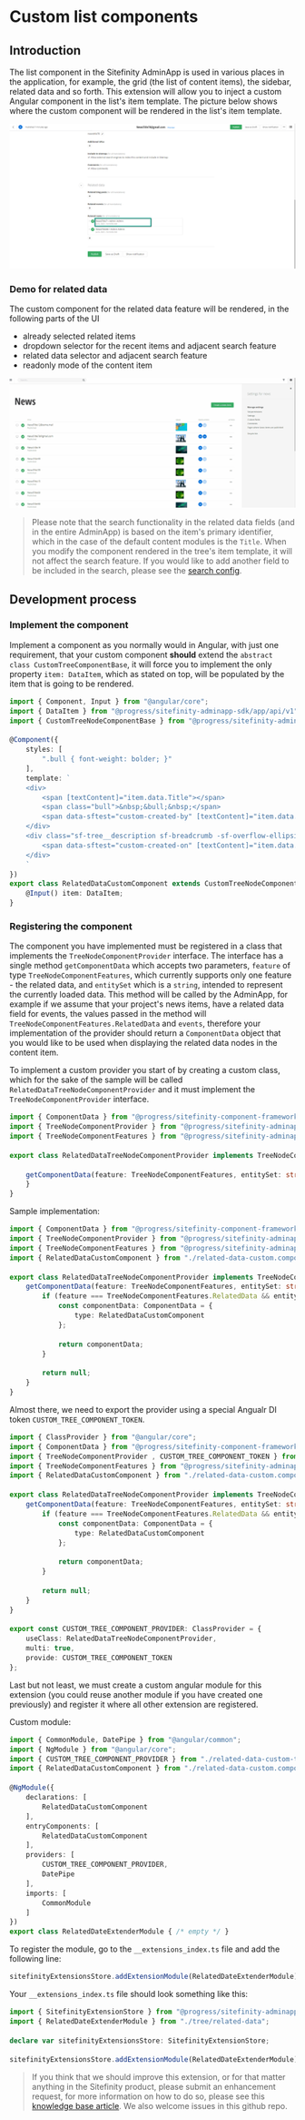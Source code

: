 # Custom list components

## Introduction

The list component in the Sitefinity AdminApp is used in various places in the application, for example, the grid (the list of content items), the sidebar, related data and so forth. This extension will allow you to inject a custom Angular component in the list's item template. The picture below shows where the custom component will be rendered in the list's item template.

![Location of where the custom component will be rendered in the list](./../assets/tree/sample.png)

### Demo for related data

The custom component for the related data feature will be rendered, in the following parts of the UI

* already selected related items
* dropdown selector for the recent items and adjacent search feature
* related data selector and adjacent search feature
* readonly mode of the content item

![Demo](./../assets/tree/RelatedDataCustomTreeComponent.gif)

> Please note that the search functionality in the related data fields (and in the entire AdminApp) is based on the item's primary identifier, which in the case of the default content modules is the `Title`. When you modify the component rendered in the tree's item template, it will not affect the search feature. If you would like to add another field to be included in the search, please see the [search config](https://www.progress.com/documentation/sitefinity-cms/backend-interface-settings#search-section-).

## Development process

### Implement the component

Implement a component as you normally would in Angular, with just one requirement, that your custom component **should** extend the `abstract class CustomTreeComponentBase`, it will force you to implement the only property `item: DataItem`, which as stated on top, will be populated by the item that is going to be rendered.

```typescript
import { Component, Input } from "@angular/core";
import { DataItem } from "@progress/sitefinity-adminapp-sdk/app/api/v1";
import { CustomTreeNodeComponentBase } from "@progress/sitefinity-adminapp-sdk/app/api/v1/tree";

@Component({
    styles: [
        ".bull { font-weight: bolder; }"
    ],
    template: `
    <div>
        <span [textContent]="item.data.Title"></span>
        <span class="bull">&nbsp;&bull;&nbsp;</span>
        <span data-sftest="custom-created-by" [textContent]="item.data.CreatedBy"></span>
    </div>
    <div class="sf-tree__description sf-breadcrumb -sf-overflow-ellipsis">
        <span data-sftest="custom-created-on" [textContent]="item.data.DateCreated | date:'medium'"></span>
    </div>
    `
})
export class RelatedDataCustomComponent extends CustomTreeNodeComponentBase {
    @Input() item: DataItem;
}
```

### Registering the component

The component you have implemented must be registered in a class that implements the `TreeNodeComponentProvider` interface. The interface has a single method `getComponentData` which accepts two parameters, `feature` of type `TreeNodeComponentFeatures`, which currently supports only one feature - the related data, and `entitySet` which is a `string`, intended to represent the currently loaded data. This method will be called by the AdminApp, for example if we assume that your project's news items, have a related data field for events, the values passed in the method will `TreeNodeComponentFeatures.RelatedData` and `events`, therefore your implementation of the provider should return a `ComponentData` object that you would like to be used when displaying the related data nodes in the content item.

To implement a custom provider you start of by creating a custom class, which for the sake of the sample will be called `RelatedDataTreeNodeComponentProvider` and it must implement the `TreeNodeComponentProvider` interface.

```typescript
import { ComponentData } from "@progress/sitefinity-component-framework";
import { TreeNodeComponentProvider } from "@progress/sitefinity-adminapp-sdk/app/api/v1";
import { TreeNodeComponentFeatures } from "@progress/sitefinity-adminapp-sdk/app/api/v1/tree/custom-tree-node-component-features";

export class RelatedDataTreeNodeComponentProvider implements TreeNodeComponentProvider {

    getComponentData(feature: TreeNodeComponentFeatures, entitySet: string): ComponentData {
    }
}
```

Sample implementation:

```typescript
import { ComponentData } from "@progress/sitefinity-component-framework";
import { TreeNodeComponentProvider } from "@progress/sitefinity-adminapp-sdk/app/api/v1";
import { TreeNodeComponentFeatures } from "@progress/sitefinity-adminapp-sdk/app/api/v1/tree/custom-tree-node-component-features";
import { RelatedDataCustomComponent } from "./related-data-custom.component";

export class RelatedDataTreeNodeComponentProvider implements TreeNodeComponentProvider {
    getComponentData(feature: TreeNodeComponentFeatures, entitySet: string): ComponentData {
        if (feature === TreeNodeComponentFeatures.RelatedData && entitySet === "newsitems") {
            const componentData: ComponentData = {
                type: RelatedDataCustomComponent
            };

            return componentData;
        }

        return null;
    }
}
```

Almost there, we need to export the provider using a special Angualr DI token `CUSTOM_TREE_COMPONENT_TOKEN`.

```typescript
import { ClassProvider } from "@angular/core";
import { ComponentData } from "@progress/sitefinity-component-framework";
import { TreeNodeComponentProvider , CUSTOM_TREE_COMPONENT_TOKEN } from "@progress/sitefinity-adminapp-sdk/app/api/v1/tree";
import { TreeNodeComponentFeatures } from "@progress/sitefinity-adminapp-sdk/app/api/v1/tree/custom-tree-node-component-features";
import { RelatedDataCustomComponent } from "./related-data-custom.component";

export class RelatedDataTreeNodeComponentProvider implements TreeNodeComponentProvider {
    getComponentData(feature: TreeNodeComponentFeatures, entitySet: string): ComponentData {
        if (feature === TreeNodeComponentFeatures.RelatedData && entitySet === "newsitems") {
            const componentData: ComponentData = {
                type: RelatedDataCustomComponent
            };

            return componentData;
        }

        return null;
    }
}

export const CUSTOM_TREE_COMPONENT_PROVIDER: ClassProvider = {
    useClass: RelatedDataTreeNodeComponentProvider,
    multi: true,
    provide: CUSTOM_TREE_COMPONENT_TOKEN
};
```

Last but not least, we must create a custom angular module for this extension (you could reuse another module if you have created one previously) and register it where all other extension are registered.

Custom module:

```typescript
import { CommonModule, DatePipe } from "@angular/common";
import { NgModule } from "@angular/core";
import { CUSTOM_TREE_COMPONENT_PROVIDER } from "./related-data-custom-tree-node-component-provider";
import { RelatedDataCustomComponent } from "./related-data-custom.component";

@NgModule({
    declarations: [
        RelatedDataCustomComponent
    ],
    entryComponents: [
        RelatedDataCustomComponent
    ],
    providers: [
        CUSTOM_TREE_COMPONENT_PROVIDER,
        DatePipe
    ],
    imports: [
        CommonModule
    ]
})
export class RelatedDateExtenderModule { /* empty */ }
```

To register the module, go to the `__extensions_index.ts` file and add the following line:

```typescript
sitefinityExtensionsStore.addExtensionModule(RelatedDateExtenderModule);
```

Your `__extensions_index.ts` file should look something like this:

```typescript
import { SitefinityExtensionStore } from "@progress/sitefinity-adminapp-sdk/app/api/v1";
import { RelatedDateExtenderModule } from "./tree/related-data";

declare var sitefinityExtensionsStore: SitefinityExtensionStore;

sitefinityExtensionsStore.addExtensionModule(RelatedDateExtenderModule);
```

> If you think that we should improve this extension, or for that matter anything in the Sitefinity product, please submit an enhancement request, for more information on how to do so, please see this [knowledge base article](https://knowledgebase.progress.com/articles/Knowledge/P11255). We also welcome issues in this github repo.
